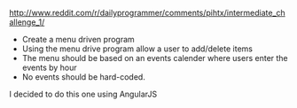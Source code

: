 http://www.reddit.com/r/dailyprogrammer/comments/pihtx/intermediate_challenge_1/

- Create a menu driven program
- Using the menu drive program allow a user to add/delete items
- The menu should be based on an events calender where users enter the events by hour
- No events should be hard-coded.

I decided to do this one using AngularJS